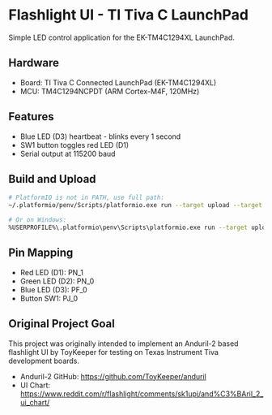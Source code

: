 # Flashlight UI - TI Tiva C LaunchPad

Simple LED control application for the EK-TM4C1294XL LaunchPad.

## Hardware
- Board: TI Tiva C Connected LaunchPad (EK-TM4C1294XL)
- MCU: TM4C1294NCPDT (ARM Cortex-M4F, 120MHz)

## Features
- Blue LED (D3) heartbeat - blinks every 1 second
- SW1 button toggles red LED (D1)
- Serial output at 115200 baud

## Build and Upload
```bash
# PlatformIO is not in PATH, use full path:
~/.platformio/penv/Scripts/platformio.exe run --target upload --target monitor

# Or on Windows:
%USERPROFILE%\.platformio\penv\Scripts\platformio.exe run --target upload --target monitor
```

## Pin Mapping
- Red LED (D1): PN_1
- Green LED (D2): PN_0
- Blue LED (D3): PF_0
- Button SW1: PJ_0

## Original Project Goal

This project was originally intended to implement an Anduril-2 based flashlight UI by ToyKeeper for testing on Texas Instrument Tiva development boards.

- Anduril-2 GitHub: https://github.com/ToyKeeper/anduril
- UI Chart: https://www.reddit.com/r/flashlight/comments/sk1upj/and%C3%BAril_2_ui_chart/
